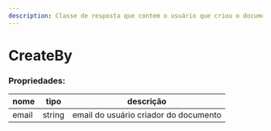 ```yaml
---
description: Classe de resposta que contem o usuário que criou o documento
---
```


# CreateBy

### Propriedades:

| nome  |  tipo  | descrição                             |
| ----- | :----: | ------------------------------------- |
| email | string | email do usuário criador do documento |
